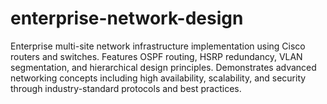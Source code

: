 # enterprise-network-design
Enterprise multi-site network infrastructure implementation using Cisco routers and switches. Features OSPF routing, HSRP redundancy, VLAN segmentation, and hierarchical design principles. Demonstrates advanced networking concepts including high availability, scalability, and security through industry-standard protocols and best practices.
